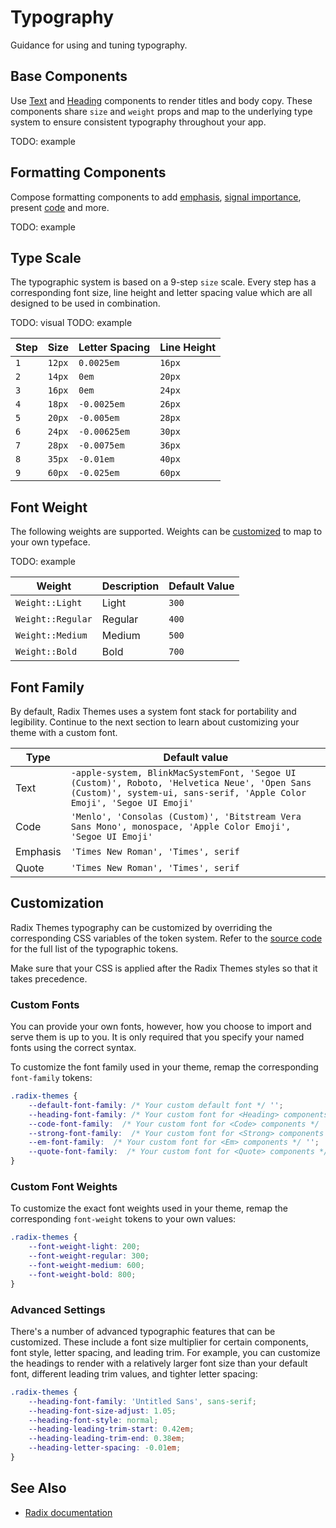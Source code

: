 # Typography

Guidance for using and tuning typography.

## Base Components

Use [Text](../typography/text.md) and [Heading](../typography/heading.md) components to render titles and body copy. These components share `size` and `weight` props and map to the underlying type system to ensure consistent typography throughout your app.

TODO: example

## Formatting Components

Compose formatting components to add [emphasis](../typography/em.md), [signal importance](../typography/strong.md), present [code](../typography/code.md) and more.

TODO: example

## Type Scale

The typographic system is based on a 9-step `size` scale. Every step has a corresponding font size, line height and letter spacing value which are all designed to be used in combination.

TODO: visual
TODO: example

| Step | Size   | Letter Spacing | Line Height |
| ---- | ------ | -------------- | ----------- |
| `1`  | `12px` | `0.0025em`     | `16px`      |
| `2`  | `14px` | `0em`          | `20px`      |
| `3`  | `16px` | `0em`          | `24px`      |
| `4`  | `18px` | `-0.0025em`    | `26px`      |
| `5`  | `20px` | `-0.005em`     | `28px`      |
| `6`  | `24px` | `-0.00625em`   | `30px`      |
| `7`  | `28px` | `-0.0075em`    | `36px`      |
| `8`  | `35px` | `-0.01em`      | `40px`      |
| `9`  | `60px` | `-0.025em`     | `60px`      |

## Font Weight

The following weights are supported. Weights can be [customized](#custom-font-weights) to map to your own typeface.

TODO: example

| Weight            | Description | Default Value |
| ----------------- | ----------- | ------------- |
| `Weight::Light`   | Light       | `300`         |
| `Weight::Regular` | Regular     | `400`         |
| `Weight::Medium`  | Medium      | `500`         |
| `Weight::Bold`    | Bold        | `700`         |

## Font Family

By default, Radix Themes uses a system font stack for portability and legibility. Continue to the next section to learn about customizing your theme with a custom font.

| Type     | Default value                                                                                                                                                          |
| -------- | ---------------------------------------------------------------------------------------------------------------------------------------------------------------------- |
| Text     | `-apple-system, BlinkMacSystemFont, 'Segoe UI (Custom)', Roboto, 'Helvetica Neue', 'Open Sans (Custom)', system-ui, sans-serif, 'Apple Color Emoji', 'Segoe UI Emoji'` |
| Code     | `'Menlo', 'Consolas (Custom)', 'Bitstream Vera Sans Mono', monospace, 'Apple Color Emoji', 'Segoe UI Emoji'`                                                           |
| Emphasis | `'Times New Roman', 'Times', serif`                                                                                                                                    |
| Quote    | `'Times New Roman', 'Times', serif`                                                                                                                                    |

## Customization

Radix Themes typography can be customized by overriding the corresponding CSS variables of the token system. Refer to the [source code](https://github.com/radix-ui/themes/blob/main/packages/radix-ui-themes/src/styles/tokens/typography.css) for the full list of the typographic tokens.

Make sure that your CSS is applied after the Radix Themes styles so that it takes precedence.

### Custom Fonts

You can provide your own fonts, however, how you choose to import and serve them is up to you. It is only required that you specify your named fonts using the correct syntax.

To customize the font family used in your theme, remap the corresponding `font-family` tokens:

```css
.radix-themes {
    --default-font-family: /* Your custom default font */ '';
    --heading-font-family: /* Your custom font for <Heading> components */ '';
    --code-font-family:  /* Your custom font for <Code> components */ '';
    --strong-font-family:  /* Your custom font for <Strong> components */ '';
    --em-font-family:  /* Your custom font for <Em> components */ '';
    --quote-font-family:  /* Your custom font for <Quote> components */ '';
}
```

### Custom Font Weights

To customize the exact font weights used in your theme, remap the corresponding `font-weight` tokens to your own values:

```css
.radix-themes {
    --font-weight-light: 200;
    --font-weight-regular: 300;
    --font-weight-medium: 600;
    --font-weight-bold: 800;
}
```

### Advanced Settings

There's a number of advanced typographic features that can be customized. These include a font size multiplier for certain components, font style, letter spacing, and leading trim. For example, you can customize the headings to render with a relatively larger font size than your default font, different leading trim values, and tighter letter spacing:

```css
.radix-themes {
    --heading-font-family: 'Untitled Sans', sans-serif;
    --heading-font-size-adjust: 1.05;
    --heading-font-style: normal;
    --heading-leading-trim-start: 0.42em;
    --heading-leading-trim-end: 0.38em;
    --heading-letter-spacing: -0.01em;
}
```

## See Also

-   [Radix documentation](https://www.radix-ui.com/themes/docs/theme/typography)
